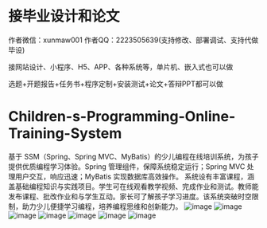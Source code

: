# 接毕业设计和论文
作者微信：xunmaw001  作者QQ：2223505639(支持修改、部署调试、支持代做毕设)

接网站设计、小程序、H5、APP、各种系统等，单片机、嵌入式也可以做

选题+开题报告+任务书+程序定制+安装测试+论文+答辩PPT都可以做
# Children-s-Programming-Online-Training-System
基于 SSM（Spring、Spring MVC、MyBatis）的少儿编程在线培训系统，为孩子提供优质编程学习体验。Spring 管理组件，保障系统稳定运行；Spring MVC 处理用户交互，响应迅速；MyBatis 实现数据库高效操作。  系统设有丰富课程，涵盖基础编程知识与实践项目。学生可在线观看教学视频、完成作业和测试。教师能发布课程、批改作业和与学生互动。家长可了解孩子学习进度。该系统突破时空限制，助力少儿便捷学习编程，培养编程思维和创新能力。 
![image](https://github.com/user-attachments/assets/93a53f33-2e80-411a-8d40-86558392d325)
![image](https://github.com/user-attachments/assets/05b4fafc-15f5-4100-9262-1ba7930dd553)
![image](https://github.com/user-attachments/assets/38723245-b0a7-4a0d-b30d-b775321f994f)
![image](https://github.com/user-attachments/assets/515cdfdd-0594-4e36-9068-9c31261ea84e)
![image](https://github.com/user-attachments/assets/3516796d-1949-417f-a17f-92a969162503)
![image](https://github.com/user-attachments/assets/94ef792b-c677-44bb-8547-18eeb7baf82f)
![image](https://github.com/user-attachments/assets/9d3147ae-26b6-49f0-9e4c-1618fb06db86)
